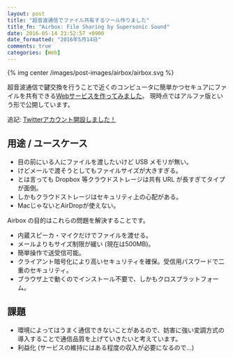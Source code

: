 ```yaml
---
layout: post
title: "超音波通信でファイル共有するツール作りました"
title_fn: "Airbox: File Sharing by Supersonic Sound"
date: 2016-05-14 23:52:57 +0900
date_formatted: "2016年5月14日"
comments: true
categories: [Web]
---
```


{% img center /images/post-images/airbox/airbox.svg %}

超音波通信で鍵交換を行うことで近くのコンピュータに簡単かつセキュアにファイルを共有できる[Webサービスを作ってみました](https://a.yvt.jp/)。
現時点ではアルファ版という形で公開しています。

追記: [Twitterアカウント開設しました！](https://twitter.com/AirboxShare)

用途 / ユースケース
-------------------

- 目の前にいる人にファイルを渡したいけど USB メモリが無い。
- けどメールで渡そうとしてもファイルサイズが大きすぎる。
- とは言っても Dropbox 等クラウドストレージは共有 URL が長すぎてタイプが面倒。
- しかもクラウドストレージはセキュリティ上の心配がある。
- MacじゃないとAirDropが使えない。

Airbox の目的はこれらの問題を解決することです。

- 内蔵スピーカ・マイクだけでファイルを渡せる。
- メールよりもサイズ制限が緩い (現在は500MB)。
- 簡単操作で送受信可能。
- クライアント暗号化により高いセキュリティを確保。受信用パスワードで二重のセキュリティ。
- ブラウザ上で動くのでインストール不要で、しかもクロスプラットフォーム。

課題
----

- 環境によってはうまく通信できないことがあるので、妨害に強い変調方式の導入することで通信品質を上げていきたいと考えています。
- 利益化 (サービスの維持にはある程度の収入が必要になるので…)
